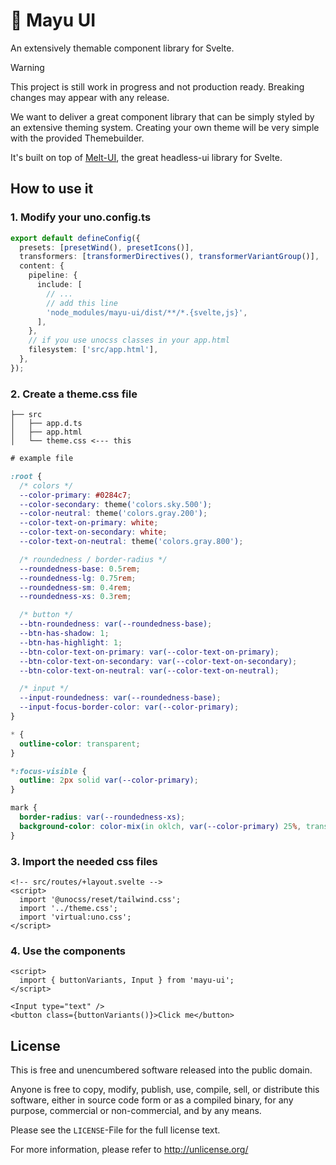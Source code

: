 # 🦋 Mayu UI

An extensively themable component library for Svelte. 

> [!WARNING]
> This project is still work in progress and not production ready. Breaking changes may appear with any release.

We want to deliver a great component library that can be simply styled by an extensive theming system.
Creating your own theme will be very simple with the provided Themebuilder.

It's built on top of [Melt-UI](https://melt-ui.com/), the great headless-ui library for Svelte.

## How to use it

### 1. Modify your uno.config.ts

```ts
export default defineConfig({
  presets: [presetWind(), presetIcons()],
  transformers: [transformerDirectives(), transformerVariantGroup()],
  content: {
    pipeline: {
      include: [
        // ...
        // add this line
        'node_modules/mayu-ui/dist/**/*.{svelte,js}',
      ],
    },
    // if you use unocss classes in your app.html
    filesystem: ['src/app.html'],
  },
});
```

### 2. Create a theme.css file

```
├── src
│   ├── app.d.ts
│   ├── app.html
│   └── theme.css <--- this
```

```css
# example file

:root {
  /* colors */
  --color-primary: #0284c7;
  --color-secondary: theme('colors.sky.500');
  --color-neutral: theme('colors.gray.200');
  --color-text-on-primary: white;
  --color-text-on-secondary: white;
  --color-text-on-neutral: theme('colors.gray.800');

  /* roundedness / border-radius */
  --roundedness-base: 0.5rem;
  --roundedness-lg: 0.75rem;
  --roundedness-sm: 0.4rem;
  --roundedness-xs: 0.3rem;

  /* button */
  --btn-roundedness: var(--roundedness-base);
  --btn-has-shadow: 1;
  --btn-has-highlight: 1;
  --btn-color-text-on-primary: var(--color-text-on-primary);
  --btn-color-text-on-secondary: var(--color-text-on-secondary);
  --btn-color-text-on-neutral: var(--color-text-on-neutral);

  /* input */
  --input-roundedness: var(--roundedness-base);
  --input-focus-border-color: var(--color-primary);
}

* {
  outline-color: transparent;
}

*:focus-visible {
  outline: 2px solid var(--color-primary);
}

mark {
  border-radius: var(--roundedness-xs);
  background-color: color-mix(in oklch, var(--color-primary) 25%, transparent);
}
```

### 3. Import the needed css files

```svelte
<!-- src/routes/+layout.svelte -->
<script>
  import '@unocss/reset/tailwind.css';
  import '../theme.css';
  import 'virtual:uno.css';
</script>
```

### 4. Use the components

```svelte
<script>
  import { buttonVariants, Input } from 'mayu-ui';
</script>

<Input type="text" />
<button class={buttonVariants()}>Click me</button>
```

## License

This is free and unencumbered software released into the public domain.

Anyone is free to copy, modify, publish, use, compile, sell, or distribute this software, either in source code form or as a compiled binary, for any purpose, commercial or non-commercial, and by any means.

Please see the `LICENSE`-File for the full license text.

For more information, please refer to <http://unlicense.org/>

